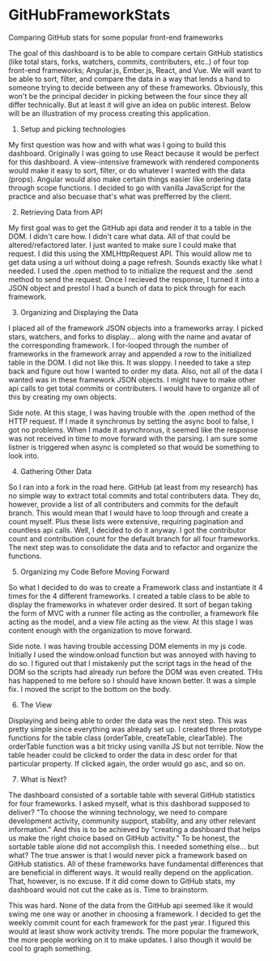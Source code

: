 # GitHubFrameworkStats
Comparing GitHub stats for some popular front-end frameworks

The goal of this dashboard is to be able to compare certain GitHub statistics (like total stars, forks, watchers, commits, contributers, etc..) of four top front-end frameworks; Angular.js, Ember.js, React, and Vue. We will want to be able to sort, filter, and compare the data in a way that lends a hand to someone trying to decide between any of these frameworks. Obviously, this won't be the principal decider in picking between the four since they all differ technically. But at least it will give an idea on public interest. Below will be an illustration of my process creating this application.

1. Setup and picking technologies

My first question was how and with what was I going to build this dashboard. Originally I was going to use React because it would be perfect for this dashboard. A view-intensive framework with rendered components would make it easy to sort, filter, or do whatever I wanted with the data (props). Angular would also make certain things easier like ordering data through scope functions. I decided to go with vanilla JavaScript for the practice and also becuase that's what was prefferred by the client.

2. Retrieving Data from API

My first goal was to get the GitHub api data and render it to a table in the DOM. I didn't care how. I didn't care what data. All of that could be altered/refactored later. I just wanted to make sure I could make that request. I did this using the XMLHttpRequest API. This would allow me to get data using a url without doing a page refresh. Sounds exactly like what I needed. I used the .open method to to initialize the request and the .send method to send the request. Once I recieved the response, I turned it into a JSON object and presto! I had a bunch of data to pick through for each framework.

3. Organizing and Displaying the Data

I placed all of the framework JSON objects into a frameworks array. I picked stars, watchers, and forks to display... along with the name and avatar of the corresponding framework. I for-looped through the number of frameworks in the framework array and appended a row to the initialized table in the DOM. I did not like this. It was sloppy. I needed to take a step back and figure out how I wanted to order my data. Also, not all of the data I wanted was in these framework JSON objects. I might have to make other api calls to get total commits or contributers. I would have to organize all of this by creating my own objects.

Side note. At this stage, I was having trouble with the .open method of the HTTP request. If I made it synchronus by setting the async bool to false, I got no problems. When I made it asynchronus, it seemed like the response was not received in time to move forward with the parsing. I am sure some listner is triggered when async is completed so that would be something to look into.

4. Gathering Other Data

So I ran into a fork in the road here. GitHub (at least from my research) has no simple way to extract total commits and total contributers data. They do, however, provide a list of all contributers and commits for the default branch. This would mean that I would have to loop through and create a count myself. Plus these lists were extensive, requiring pagination and countless api calls. Well, I decided to do it anyway. I got the contributor count and contribution count for the default branch for all four frameworks. The next step was to consolidate the data and to refactor and organize the functions.

5. Organizing my Code Before Moving Forward

So what I decided to do was to create a Framework class and instantiate it 4 times for the 4 different frameworks. I created a table class to be able to display the frameworks in whatever order desired. It sort of began taking the form of MVC with a runner file acting as the controller, a framework file acting as the model, and a view file acting as the view. At this stage I was content enough with the organization to move forward.

Side note. I was having trouble accessing DOM elements in my js code. Initially I used the window.onload function but was annoyed with having to do so. I figured out that I mistakenly put the script tags in the head of the DOM so the scripts had already run before the DOM was even created. THis has happened to me before so I should have known better. It was a simple fix. I moved the script to the bottom on the body.

6. The View

Displaying and being able to order the data was the next step. This was pretty simple since everything was already set up. I created three prototype functions for the table class (orderTable, createTable, clearTable). The orderTable function was a bit tricky using vanilla JS but not terrible. Now the table header could be clicked to order the data in desc order for that particular property. If clicked again, the order would go asc, and so on.

7. What is Next?

The dashboard consisted of a sortable table with several GitHub statistics for four frameworks. I asked myself, what is this dashborad supposed to deliver? "To choose the winning technology, we need to compare development activity, community support, stability, and any other relevant information." And this is to be achieved by "creating a dashboard that helps us make the right choice based on GitHub activity." To be honest, the sortable table alone did not accomplish this. I needed something else... but what? The true answer is that I would never pick a framework based on GitHub statistics. All of these frameworks have fundamental differences that are beneficial in different ways. It would really depend on the application. That, however, is no excuse. If it did come down to GitHub stats, my dashboard would not cut the cake as is. Time to brainstorm.

This was hard. None of the data from the GitHub api seemed like it would swing me one way or another in choosing a framework. I decided to get the weekly commit count for each framework for the past year. I figured this would at least show work activity trends. The more popular the framework, the more people working on it to make updates. I also though it would be cool to graph something.



